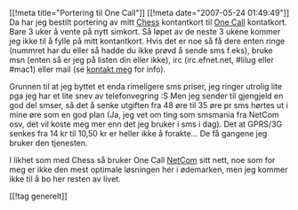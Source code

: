 [[!meta  title="Portering til One Call"]]
[[!meta  date="2007-05-24 01:49:49"]]
Da har jeg bestilt portering av mitt <a href="http://www.chess.no/">Chess</a> kontantkort til <a href="http://www.onecall.no/">One Call</a> kontatkort. Bare 3 uker å vente på nytt simkort. Så løpet av de neste 3 ukene kommer jeg ikke til å fylle på mitt kontantkort. Hvis det er noe så få dere enten ringe (nummret har du eller så hadde du ikke prøvd å sende sms f.eks), bruke msn (enten så er jeg på listen din eller ikke), irc (irc.efnet.net, #lilug eller #mac1) eller mail (se <a href="http://slaskdot.org/contact/">kontakt meg</a> for info).

Grunnen til at jeg byttet et enda rimeligere sms priser, jeg ringer utrolig lite pga jeg har et lite snev av telefonvegring :S Men jeg sender til gjengjeld en god del smser, så det å senke utgiften fra 48 øre til 35 øre pr sms hørtes ut i mine øre som en god plan (Ja, jeg vet om ting som smsmania fra NetCom osv, det vil koste meg mer enn det jeg bruker i sms i dag). Det at GPRS/3G senkes fra 14 kr til 10,50 kr er heller ikke å forakte... De få gangene jeg bruker den tjenesten.

I likhet som med Chess så bruker One Call <a href="http://www.netcom.no/">NetCom</a> sitt nett, noe som for meg er ikke den mest optimale løsningen her i ødemarken, men jeg kommer ikke til å bo her resten av livet.

[[!tag  generelt]]
